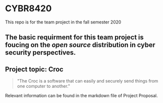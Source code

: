# CYBR8420

This repo is for the team project in the fall semester 2020

## The basic requirment for this team project is foucing on the **_open source_** distribution in cyber security perspectives. 

## Project topic: Croc

> "The Croc is a software that can easily and securely send things from one computer to another." 

Relevant information can be found in the markdown file of Project Proposal.






